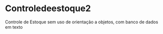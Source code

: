 # Controledeestoque2
Controle de Estoque sem uso de orientação a objetos, com banco de dados em texto
